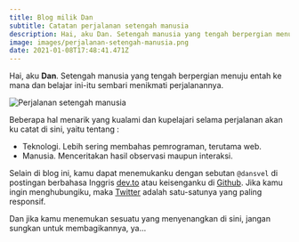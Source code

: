```yaml
---
title: Blog milik Dan
subtitle: Catatan perjalanan setengah manusia
description: Hai, aku Dan. Setengah manusia yang tengah berpergian menuju entah ke mana dan belajar ini-itu sembari menikmati perjalanannya.
image: images/perjalanan-setengah-manusia.png
date: 2021-01-08T17:48:41.471Z
---
```


Hai, aku **Dan**. Setengah manusia yang tengah berpergian menuju entah ke mana dan belajar ini-itu sembari menikmati perjalanannya.

![Perjalanan setengah manusia](/images/perjalanan-setengah-manusia.png)

Beberapa hal menarik yang kualami dan kupelajari selama perjalanan akan ku catat di sini, yaitu tentang :

- Teknologi. Lebih sering membahas pemrograman, terutama web.
- Manusia. Menceritakan hasil observasi maupun interaksi.

Selain di blog ini, kamu dapat menemukanku dengan sebutan `@dansvel` di postingan berbahasa Inggris [dev.to](https://dev.to/dansvel) atau keisenganku di [Github](https://github.com/dansvel).
Jika kamu ingin menghubungiku, maka [Twitter](https://twitter.com/dansvel) adalah satu-satunya yang paling responsif.

Dan jika kamu menemukan sesuatu yang menyenangkan di sini, jangan sungkan untuk membagikannya, ya...

